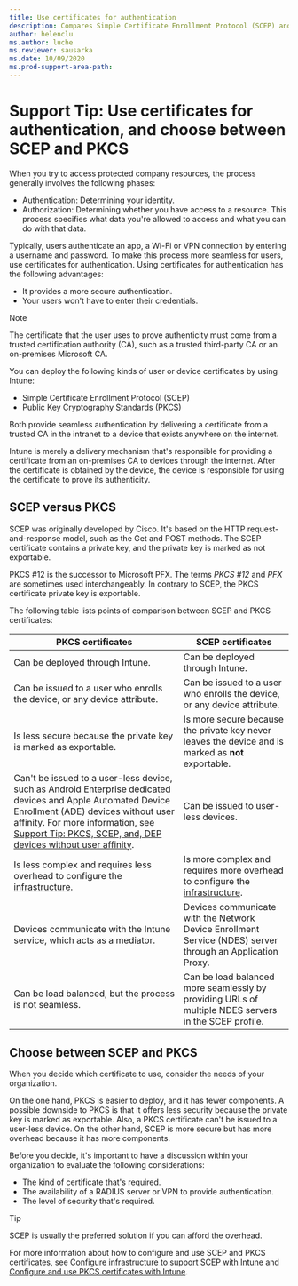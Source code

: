```yaml
---
title: Use certificates for authentication
description: Compares Simple Certificate Enrollment Protocol (SCEP) and Public Key Cryptography Standards (PKCS) certificates for authentication. Helps you decide which one is better for your organization.
author: helenclu
ms.author: luche
ms.reviewer: sausarka
ms.date: 10/09/2020
ms.prod-support-area-path: 
---
```

# Support Tip: Use certificates for authentication, and choose between SCEP and PKCS

When you try to access protected company resources, the process generally involves the following phases:

- Authentication: Determining your identity.
- Authorization: Determining whether you have access to a resource. This process specifies what data you're allowed to access and what you can do with that data.

Typically, users authenticate an app, a Wi-Fi or VPN connection by entering a username and password. To make this process more seamless for users, use certificates for authentication. Using certificates for authentication has the following advantages:

- It provides a more secure authentication.
- Your users won't have to enter their credentials.  

> [!NOTE]
> The certificate that the user uses to prove authenticity must come from a trusted certification authority (CA), such as a trusted third-party CA or an on-premises Microsoft CA.

You can deploy the following kinds of user or device certificates by using Intune:

- Simple Certificate Enrollment Protocol (SCEP)
- Public Key Cryptography Standards (PKCS)

Both provide seamless authentication by delivering a certificate from a trusted CA in the intranet to a device that exists anywhere on the internet.

Intune is merely a delivery mechanism that's responsible for providing a certificate from an on-premises CA to devices through the internet. After the certificate is obtained by the device, the device is responsible for using the certificate to prove its authenticity.

## SCEP versus PKCS

SCEP was originally developed by Cisco. It's based on the HTTP request-and-response model, such as the Get and POST methods. The SCEP certificate contains a private key, and the private key is marked as not exportable.

PKCS #12 is the successor to Microsoft PFX. The terms *PKCS #12* and *PFX* are sometimes used interchangeably. In contrary to SCEP, the PKCS certificate private key is exportable.

The following table lists points of comparison between SCEP and PKCS certificates:

|PKCS certificates|SCEP certificates|
|----------|-----------|
|Can be deployed through Intune.|Can be deployed through Intune.|
|Can be issued to a user who enrolls the device, or any device attribute.|Can be issued to a user who enrolls the device, or any device attribute.|
|Is less secure because the private key is marked as exportable.|Is more secure because the private key never leaves the device and is marked as **not** exportable.|
|Can't be issued to a user-less device, such as Android Enterprise dedicated devices and Apple Automated Device Enrollment (ADE) devices without user affinity. For more information, see [Support Tip: PKCS, SCEP, and, DEP devices without user affinity](https://techcommunity.microsoft.com/t5/intune-customer-success/support-tip-pkcs-scep-and-dep-devices-without-user-affinity/ba-p/359061).|Can be issued to user-less devices.|
|Is less complex and requires less overhead to configure the [infrastructure](/mem/intune/protect/certificates-pfx-configure#requirements).|Is more complex and requires more overhead to configure the [infrastructure](/mem/intune/protect/certificates-scep-configure#prerequisites-for-using-scep-for-certificates).|
|Devices communicate with the Intune service, which acts as a mediator.|Devices communicate with the Network Device Enrollment Service (NDES) server through an Application Proxy.|
|Can be load balanced, but the process is not seamless.|Can be load balanced more seamlessly by providing URLs of multiple NDES servers in the SCEP profile.|

## Choose between SCEP and PKCS

When you decide which certificate to use, consider the needs of your organization.

On the one hand, PKCS is easier to deploy, and it has fewer components. A possible downside to PKCS is that it offers less security because the private key is marked as exportable. Also, a PKCS certificate can't be issued to a user-less device. On the other hand, SCEP is more secure but has more overhead because it has more components.

Before you decide, it's important to have a discussion within your organization to evaluate the following considerations:

- The kind of certificate that's required.
- The availability of a RADIUS server or VPN to provide authentication.
- The level of security that's required.

> [!TIP]
> SCEP is usually the preferred solution if you can afford the overhead.

For more information about how to configure and use SCEP and PKCS certificates, see [Configure infrastructure to support SCEP with Intune](/mem/intune/protect/certificates-scep-configure) and [Configure and use PKCS certificates with Intune](/en-us/mem/intune/protect/certificates-pfx-configure).
